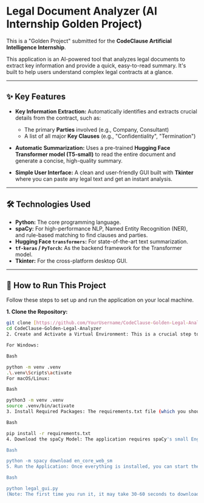 # Legal Document Analyzer (AI Internship Golden Project)

This is a "Golden Project" submitted for the **CodeClause Artificial Intelligence Internship**.

This application is an AI-powered tool that analyzes legal documents to extract key information and provide a quick, easy-to-read summary. It's built to help users understand complex legal contracts at a glance.

---

## ✨ Key Features

* **Key Information Extraction:** Automatically identifies and extracts crucial details from the contract, such as:
    * The primary **Parties** involved (e.g., Company, Consultant)
    * A list of all major **Key Clauses** (e.g., "Confidentiality", "Termination")

* **Automatic Summarization:** Uses a pre-trained **Hugging Face Transformer model (T5-small)** to read the entire document and generate a concise, high-quality summary.

* **Simple User Interface:** A clean and user-friendly GUI built with **Tkinter** where you can paste any legal text and get an instant analysis.

---

## 🛠️ Technologies Used

* **Python:** The core programming language.
* **spaCy:** For high-performance NLP, Named Entity Recognition (NER), and rule-based matching to find clauses and parties.
* **Hugging Face `transformers`:** For state-of-the-art text summarization.
* **`tf-keras` / `PyTorch`:** As the backend framework for the Transformer model.
* **Tkinter:** For the cross-platform desktop GUI.

---

## 🚀 How to Run This Project

Follow these steps to set up and run the application on your local machine.

**1. Clone the Repository:**
```bash
git clone [https://github.com/YourUsername/CodeClause-Golden-Legal-Analyzer.git](https://github.com/YourUsername/CodeClause-Golden-Legal-Analyzer.git)
cd CodeClause-Golden-Legal-Analyzer
2. Create and Activate a Virtual Environment: This is a crucial step to avoid conflicts with other projects.

For Windows:

Bash

python -m venv .venv
.\.venv\Scripts\activate
For macOS/Linux:

Bash

python3 -m venv .venv
source .venv/bin/activate
3. Install Required Packages: The requirements.txt file (which you should have created) installs all dependencies automatically.

Bash

pip install -r requirements.txt
4. Download the spaCy Model: The application requires spaCy's small English model.

Bash

python -m spacy download en_core_web_sm
5. Run the Application: Once everything is installed, you can start the GUI.

Bash

python legal_gui.py
(Note: The first time you run it, it may take 30-60 seconds to download and cache the summarization model. This is a one-time process.)
